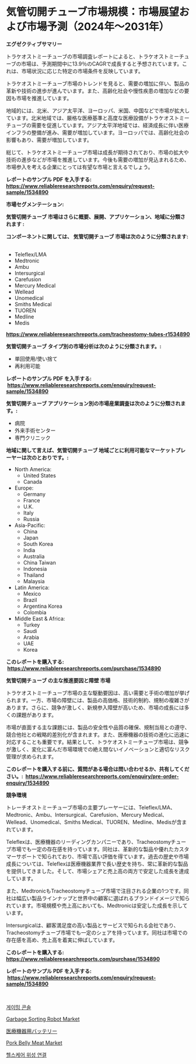<p><h1>気管切開チューブ市場規模：市場展望および市場予測（2024年〜2031年）</h1></p><p><strong>エグゼクティブサマリー</strong></p>
<p><p>トラケオストミーチューブの市場調査レポートによると、トラケオストミーチューブの市場は、予測期間中に13.9％のCAGRで成長すると予想されています。これは、市場状況に応じた特定の市場条件を反映しています。</p><p>トラケオストミーチューブ市場のトレンドを見ると、需要の増加に伴い、製品の革新や技術の進歩が進んでいます。また、高齢化社会や慢性疾患の増加などの要因も市場を推進しています。</p><p>地域的には、北米、アジア太平洋、ヨーロッパ、米国、中国などで市場が拡大しています。北米地域では、厳格な医療基準と高度な医療設備がトラケオストミーチューブの需要を促進しています。アジア太平洋地域では、経済成長に伴い医療インフラの整備が進み、需要が増加しています。ヨーロッパでは、高齢化社会の影響もあり、需要が増加しています。</p><p>総じて、トラケオストミーチューブ市場は成長が期待されており、市場の拡大や技術の進歩などが市場を推進しています。今後も需要の増加が見込まれるため、市場参入を考える企業にとっては有望な市場と言えるでしょう。</p></p>
<p><strong>レポートのサンプル PDF を入手する: <a href="https://www.reliableresearchreports.com/enquiry/request-sample/1534890">https://www.reliableresearchreports.com/enquiry/request-sample/1534890</a></strong></p>
<p><strong>市場セグメンテーション:</strong></p>
<p><strong> 気管切開チューブ 市場はさらに概要、展開、アプリケーション、地域に分類されます :</strong></p>
<p><strong>コンポーネントに関しては、 気管切開チューブ 市場は次のように分類されます: &nbsp;</strong></p>
<p><ul><li>Teleflex/LMA</li><li>Medtronic</li><li>Ambu</li><li>Intersurgical</li><li>Carefusion</li><li>Mercury Medical</li><li>Wellead</li><li>Unomedical</li><li>Smiths Medical</li><li>TUOREN</li><li>Medline</li><li>Medis</li></ul></p>
<p><strong><a href="https://www.reliableresearchreports.com/tracheostomy-tubes-r1534890">https://www.reliableresearchreports.com/tracheostomy-tubes-r1534890</a></strong></p>
<p><strong> 気管切開チューブ タイプ別の市場分析は次のように分類されます。:</strong></p>
<p><ul><li>単回使用/使い捨て</li><li>再利用可能</li></ul></p>
<p><strong>レポートのサンプル PDF を入手する: &nbsp;<a href="https://www.reliableresearchreports.com/enquiry/request-sample/1534890">https://www.reliableresearchreports.com/enquiry/request-sample/1534890</a></strong></p>
<p><strong> 気管切開チューブ アプリケーション別の市場産業調査は次のように分類されます。:</strong></p>
<p><ul><li>病院</li><li>外来手術センター</li><li>専門クリニック</li></ul></p>
<p><strong>地域に関して言えば、気管切開チューブ 地域ごとに利用可能なマーケットプレーヤーは次のとおりです。:</strong></p>
<p><ul>
    <li>
        North America:
        <ul>
            <li>United States</li>
            <li>Canada</li>
        </ul>
    </li>
    <li>
        Europe:
        <ul>
            <li>Germany</li>
            <li>France</li>
            <li>U.K.</li>
            <li>Italy</li>
            <li>Russia</li>
        </ul>
    </li>
    <li>
        Asia-Pacific:
        <ul>
            <li>China</li>
            <li>Japan</li>
            <li>South Korea</li>
            <li>India</li>
            <li>Australia</li>
            <li>China Taiwan</li>
            <li>Indonesia</li>
            <li>Thailand</li>
            <li>Malaysia</li>
        </ul>
    </li>
    <li>
        Latin America:
        <ul>
            <li>Mexico</li>
            <li>Brazil</li>
            <li>Argentina Korea</li>
            <li>Colombia</li>
        </ul>
    </li>
    <li>
        Middle East & Africa:
        <ul>
            <li>Turkey</li>
            <li>Saudi</li>
            <li>Arabia</li>
            <li>UAE</li>
            <li>Korea</li>
        </ul>
    </li>
    </ul></p>
<p><strong>このレポートを購入する: &nbsp;<a href="https://www.reliableresearchreports.com/purchase/1534890">https://www.reliableresearchreports.com/purchase/1534890</a></strong></p>
<p><strong>気管切開チューブ の主な推進要因と障壁 市場</strong></p>
<p><p>トラケオストミーチューブ市場の主な駆動要因は、高い需要と手術の増加が挙げられます。一方、市場の障壁には、製品の高価格、技術的制約、規制の複雑さがあります。さらに、競争が激しく、新規参入障壁が高いため、市場の成長には多くの課題があります。</p><p>市場が直面する主な課題には、製品の安全性や品質の確保、規制当局との遵守、競合他社との戦略的差別化が含まれます。また、医療機器の技術の進化に迅速に対応することも重要です。結果として、トラケオストミーチューブ市場は、競争が激しく、変化に富んだ市場環境での絶え間ないイノベーションと適切なリスク管理が求められます。</p></p>
<p><strong>このレポートを購入する前に、質問がある場合は問い合わせるか、共有してください。:&nbsp; <a href="https://www.reliableresearchreports.com/enquiry/pre-order-enquiry/1534890">https://www.reliableresearchreports.com/enquiry/pre-order-enquiry/1534890</a></strong></p>
<p><strong>競争環境</strong></p>
<p><p>トレーチオストミーチューブ市場の主要プレーヤーには、Teleflex/LMA、Medtronic、Ambu、Intersurgical、Carefusion、Mercury Medical、Wellead、Unomedical、Smiths Medical、TUOREN、Medline、Medisが含まれています。</p><p>Teleflexは、医療機器のリーディングカンパニーであり、Tracheostomyチューブ市場でも一定の存在感を持っています。同社は、革新的な製品や優れたカスタマーサポートで知られており、市場で高い評価を得ています。過去の歴史や市場成長については、Teleflexは医療機器業界で長い歴史を持ち、常に革新的な製品を提供してきました。そして、市場シェアと売上高の両方で安定した成長を達成しています。</p><p>また、MedtronicもTracheostomyチューブ市場で注目される企業の1つです。同社は幅広い製品ラインナップと世界中の顧客に選ばれるブランドイメージで知られています。市場規模や売上高においても、Medtronicは安定した成長を示しています。</p><p>Intersurgicalは、顧客満足度の高い製品とサービスで知られる会社であり、Tracheostomyチューブ市場でも一定のシェアを持っています。同社は市場での存在感を高め、売上高を着実に伸ばしています。</p></p>
<p><strong>このレポートを購入する: &nbsp; <a href="https://www.reliableresearchreports.com/purchase/1534890">https://www.reliableresearchreports.com/purchase/1534890</a></strong></p>
<p><strong>レポートのサンプル PDF を入手する: &nbsp;<a href="https://www.reliableresearchreports.com/enquiry/request-sample/1534890">https://www.reliableresearchreports.com/enquiry/request-sample/1534890</a></strong><strong></strong></p>
<p>&nbsp;</p>
<p><p><a href="https://github.com/Maeennan456456/Market-Research-Report-List-1/blob/main/272058016781.md">게이밍 콘솔</a></p><p><a href="https://view.publitas.com/reportprime-1/garbage-sorting-robot-market-share-market-new-trends-analysis-report-by-type-by-application-by-end-use-by-region-and-segment-forecasts-2024-2031/">Garbage Sorting Robot Market</a></p><p><a href="https://github.com/zekaoe592392/Market-Research-Report-List-1/blob/main/674481318296.md">医療機器用バッテリー</a></p><p><a href="https://github.com/nicoletavirag/Market-Research-Report-List-2/blob/main/pork-belly-meat-market.md">Pork Belly Meat Market</a></p><p><a href="https://medium.com/@gabrielblanda5656/%EA%B1%B4%EA%B0%95%EA%B4%80%EB%A6%AC-%EC%9C%84%EC%84%B1-%EC%97%B0%EA%B2%B0-%EC%8B%9C%EC%9E%A5-%EA%B7%9C%EB%AA%A8%EB%8A%94-%EC%84%B8%EA%B3%84-%EC%82%B0%EC%97%85%EC%97%90%EC%84%9C-%EC%B5%9C%EC%A0%81%EC%9D%98-%EB%A7%88%EC%BC%80%ED%8C%85-%EC%B1%84%EB%84%90%EC%9D%84-%EB%B3%B4%EC%97%AC%EC%A4%8D%EB%8B%88%EB%8B%A4-b8221ede2a69">헬스케어 위성 연결</a></p></p>